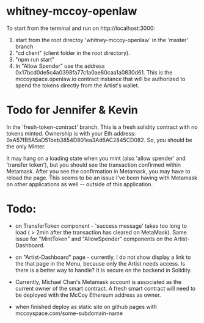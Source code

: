 # whitney-mccoy-openlaw

To start from the terminal and run on http://localhost:3000:
1.  start from the root directoy 'whitney-mccoy-openlaw' in the 'master' branch
2. "cd client" (client folder in the root directory). 
3. "npm run start" 
4. In "Allow Spender" use the address 0x17bcd0de5c4a0398fa77c1a0ae80caa1a0830d61. This is the mccoyspace.openlaw.io contract instance that will be authorized to spend the tokens directly from the Artist's wallet. 

# Todo for Jennifer & Kevin
In the 'fresh-token-contract' branch. This is a fresh solidity contract with no tokens minted.  Ownership is with your Eth address: 0xA57fB5A5aD51beb3854D801ea3Ad6AC2845CD082.  So, you should be the only Minter. 
 
 It may hang on a loading state when you mint (also 'allow spender' and 'transfer token'), but you should see the transaction confirmed within Metamask. After you see the confirmation in Metamask, you may have to reload the page.  This seems to be an issue I've been having with Metamask on other applications as well -- outside of this application.   

# Todo: 

- on TransferToken component - 'success message' takes too long to load ( > 2min after the transaction has cleared on MetaMask). Same issue for "MintToken" and "AllowSpender" components on the Artist-Dashboard.

- on "Artist-Dashboard" page - currently, I do not show display a link to the that page in the Menu, because only the Artist needs access. Is there is a better way to handle?  It is secure on the backend in Solidity. 

- Currently, Michael Chan's Metamask account is associated as the current owner of the smart contract. A fresh smart contract will need to be deployed with the McCoy Ethereum address as owner. 

- when finished deploy as static site on github pages with mccoyspace.com/some-subdomain-name


